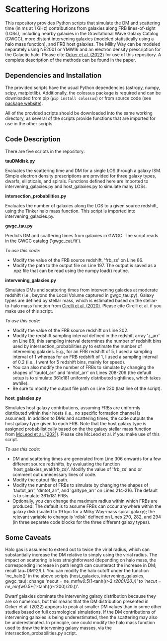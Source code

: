 # Scattering Horizons

This repository provides Python scripts that simulate the DM and scattering time (in ms at 1 GHz) contributions from galaxies along FRB lines-of-sight (LOSs), including nearby galaxies in the Gravitational Wave Galaxy Catalog (GWGC), more distant intervening galaxies (modeled statistically using a halo mass function), and FRB host galaxies. The Milky Way can be modeled separately using NE2001 or YMW16 and an electron density prescription for the Galactic halo. Please cite [Ocker et al. (2022)](https://ui.adsabs.harvard.edu/abs/2022ApJ...934...71O/abstract) for use of this repository. A complete description of the methods can be found in the paper.

## Dependencies and Installation

The provided scripts have the usual Python dependencies (astropy, numpy, scipy, matplotlib). Additionally, the colossus package is required and can be downloaded from pip (`pip install colossus`) or from source code (see [package website](https://pypi.org/project/colossus/)). 

All of the provided scripts should be downloaded into the same working directory, as several of the scripts provide functions that are imported for use in the other scripts.

## Code Description 

There are five scripts in the repository:

**tauDMdisk.py**

Evaluates the scattering time and DM for a single LOS through a galaxy ISM. Simple electron density prescriptions are provided for three galaxy types, dwarfs, ellipticals, and spirals. Functions defined here are imported to intervening_galaxies.py and host_galaxies.py to simulate many LOSs.

**intersection_probabilities.py**

Evaluates the number of galaxies along the LOS to a given source redshift, using the Tinker halo mass function. This script is imported into intervening_galaxies.py.

**gwgc_tau.py**

Predicts DM and scattering times from galaxies in GWGC. The script reads in the GWGC catalog ('gwgc_cat.fit'). 

*To use this code:* 
- Modify the value of the FRB source redshift, 'frb_zs' on Line 86.
- Modify the path to the output file on Line 197. The output is saved as a .npz file that can be read using the numpy load() routine.

**intervening_galaxies.py**

Simulates DMs and scattering times from intervening galaxies at moderate redshift (i.e., beyond the Local Volume captured in gwgc_tau.py). Galaxy types are defined by stellar mass, which is estimated based on the stellar-to-halo mass function from [Girelli et al. (2020)](https://ui.adsabs.harvard.edu/abs/2020A%26A...634A.135G/abstract). Please cite Girelli et al. if you make use of this script.

*To use this code:* 
- Modify the value of the FRB source redshift on Line 202. 
- Modify the redshift sampling interval defined in the redshift array 'z_arr' on Line 88; this sampling interval determines the number of redshift bins used by intersection_probabilities.py to estimate the number of intervening galaxies. E.g., for an FRB redshift of 5, I used a sampling interval of 1 whereas for an FRB redshift of 1, I used a sampling interval of 0.2 (i.e., I went for 5 redshift bins, mainly for speed).
- You can also modify the number of FRBs to simulate by changing the shapes of 'tautot_arr' and 'dmtot_arr' on Lines 208-209 (the default setup is to simulate 361x181 uniformly distributed sightlines, which takes awhile). 
- Be sure to modify the output file path on Line 230 (last line of the script).

**host_galaxies.py**

Simulates host galaxy contributions, assuming FRBs are uniformly distributed within their hosts (i.e., no specific formation channel is assumed). In addition to DMs and scattering times, the code outputs the host galaxy type given to each FRB. Note that the host galaxy type is assigned probabilistically based on the the galaxy stellar mass function from [McLeod et al. (2021)](https://ui.adsabs.harvard.edu/abs/2021MNRAS.503.4413M/abstract). Please cite McLeod et al. if you make use of this script.

*To use this code:*
- DM and scattering times are generated from Line 306 onwards for a few different source redshifts, by evaluating the function 'host_galaxies_eval(frb_zs)'. Modify the value of 'frb_zs' and or comment out unnecessary lines of code.
- Modify the output file path.
- Modify the number of FRBs to simulate by changing the shapes of 'tautot_arr', 'dmtot_arr', and 'galtype_arr' on Lines 214-216. The default is to simulate 361x181 FRBs.
- Optionally, you can change the maximum radius within which FRBs are produced. The default is to assume FRBs can occur anywhere within the galaxy disk (scaled to 19 kpc for a Milky Way-mass spiral galaxy); the relevant variable to change is 'rdisk' defined on Lines 270, 282, and 294 (in three separate code blocks for the three different galaxy types). 

## Some Caveats

Halo gas is assumed to extend out to twice the virial radius, which can substantially increase the DM relative to simply using the virial radius. The impact on scattering is less straightforward (depending on halo mass, the corresponding increase in path length can counteract the increase in DM; recall tau~DM^2/L). You can modify the halo cutoff under the function 'ne_halo()' in the above scripts (host_galaxies, intervening_galaxies, gwgc_tau): change 'necut = ne_mnfw*0.5*(1-tanh((r-2.*r200)/20.))' to 'necut = ne_mnfw*0.5*(1-tanh((r-r200)/20.))'.

Dwarf galaxies dominate the intervening galaxy distribution because they are so numerous, but this means that the DM distribution presented in Ocker et al. (2022) appears to peak at smaller DM values than in some other studies based on full cosmological simulations. If the DM contributions of intervening galaxies is being underestimated, then the scattering may also be underestimated. In principle, one could modify the halo mass function used to draw the intervening galaxy masses, via the intersection_probabilities.py script.
